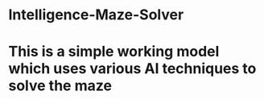 # Intelligence-Maze-Solver 
# This is a simple working model which uses various AI techniques to solve the maze
